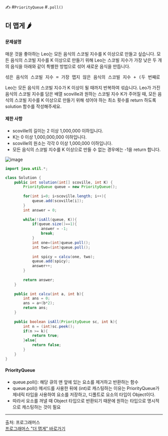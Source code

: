 ✍ #`PriorityQueue` #`.poll()`
## 더 맵게 🌶
#### 문제설명
매운 것을 좋아하는 Leo는 모든 음식의 스코빌 지수를 K 이상으로 만들고 싶습니다. 모든 음식의 스코빌 지수를 K 이상으로 만들기 위해 Leo는 스코빌 지수가 가장 낮은 두 개의 음식을 아래와 같이 특별한 방법으로 섞어 새로운 음식을 만듭니다.
<pre>섞은 음식의 스코빌 지수 = 가장 맵지 않은 음식의 스코빌 지수 + (두 번째로 맵지 않은 음식의 스코빌 지수 * 2)
</pre>
Leo는 모든 음식의 스코빌 지수가 K 이상이 될 때까지 반복하여 섞습니다.
Leo가 가진 음식의 스코빌 지수를 담은 배열 scoville과 원하는 스코빌 지수 K가 주어질 때, 모든 음식의 스코빌 지수를 K 이상으로 만들기 위해 섞어야 하는 최소 횟수를 return 하도록 solution 함수를 작성해주세요.

#### 제한 사항
- scoville의 길이는 2 이상 1,000,000 이하입니다.
- K는 0 이상 1,000,000,000 이하입니다.
- scoville의 원소는 각각 0 이상 1,000,000 이하입니다.
- 모든 음식의 스코빌 지수를 K 이상으로 만들 수 없는 경우에는 -1을 return 합니다.


![image](https://github.com/LimSophia/CodingUp/assets/146914181/d8f5e0e2-5ae9-4f8a-830b-5ca98acbcd9a)
<br>

```java
import java.util.*;

class Solution {
    public int solution(int[] scoville, int K) {
        PriorityQueue queue = new PriorityQueue();
        
        for(int i=0; i<scoville.length; i++){
            queue.add(scoville[i]);
        }
        int answer = 0;
        
        while(!isAll(queue, K)){
            if(queue.size()==1){
                answer = -1;
                break;
            }
            int one=(int)queue.poll();
            int two=(int)queue.poll();
            
            int spicy = calcu(one, two);
            queue.add(spicy);
            answer++;
        }
        
        return answer;
    }
    
    public int calcu(int a, int b){
        int ans = 0;
        ans = a+(b*2);
        return ans;
    }
    
    public boolean isAll(PriorityQueue sc, int k){
        int n = (int)sc.peek();
        if(n >= k){
            return true;
        }else{
            return false;
        }
    }
}
```
#### PriorityQueue
- queue.poll(): 해당 큐의 맨 앞에 있는 요소를 제거하고 반환하는 함수
- queue.poll() 메서드를 사용한 뒤에 (int)로 캐스팅하는 이유는 PriorityQueue가 제네릭 타입을 사용하여 요소를 저장하고, 디폴트로 요소의 타입이 Object이다.
- 따라서 요소를 꺼낼 때 Object 타입으로 반환되기 때문에 원하는 타입으로 명시적으로 캐스팅하는 것이 필요
<hr>
출처: 프로그래머스<br>
<a href="https://school.programmers.co.kr/learn/courses/30/lessons/42626">프로그래머스 "더 맵게" 바로가기</a>
